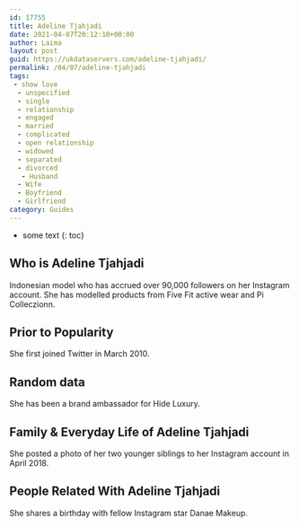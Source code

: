 ```yaml
---
id: 17755
title: Adeline Tjahjadi
date: 2021-04-07T20:12:10+00:00
author: Laima
layout: post
guid: https://ukdataservers.com/adeline-tjahjadi/
permalink: /04/07/adeline-tjahjadi
tags:
 - show love
  - unspecified
  - single
  - relationship
  - engaged
  - married
  - complicated
  - open relationship
  - widowed
  - separated
  - divorced
   - Husband
  - Wife
  - Boyfriend
  - Girlfriend
category: Guides
---
```


* some text
{: toc}


## Who is Adeline Tjahjadi
                  
                  
                  
Indonesian model who has accrued over 90,000 followers on her Instagram account. She has modelled products from Five Fit active wear and Pi Colleczionn. 
                  
              
            
              
            
                
                
                
## Prior to Popularity
                  
                  
                  
She first joined Twitter in March 2010. 
                  
              
            
              
            
                
                
                
## Random data
                  
                  
                  
She has been a brand ambassador for Hide Luxury. 
                  
              
            
              
            
                
                
                
## Family & Everyday Life of Adeline Tjahjadi
                  
                  
                  
She posted a photo of her two younger siblings to her Instagram account in April 2018. 
                  
              
            
              
            
                
                
                
## People Related With Adeline Tjahjadi
                  
                  
                  
She shares a birthday with fellow Instagram star Danae Makeup. 
                  
              
            
              
            
                
              
            
              
              
            
            
              
            
          
          
          